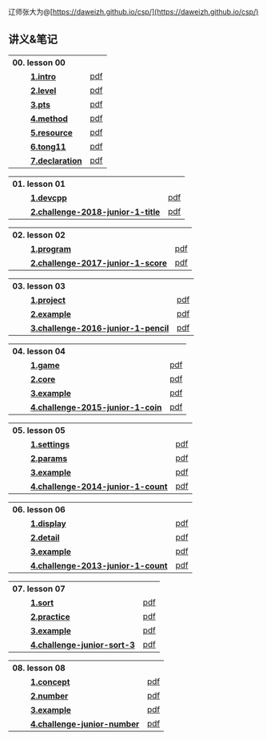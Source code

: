 辽师张大为@[https://daweizh.github.io/csp/](https://daweizh.github.io/csp/)

## 讲义&笔记

<table style="border:0px;width:100%;">
  <tr><th style="border:0px;text-align:left">00. lesson 00</th><td style="border:0px;"></td></tr>
  <tr><th style="border:0px;text-align:left">　　
        <a href='lesson00/1.intro.html'>1.intro</a></th>
      <td style="border:0px;text-align:right"><a href='lesson00/00.1.intro.pdf'>pdf</a></td>
  </tr>
  <tr><th style="border:0px;text-align:left">　　
        <a href='lesson00/2.level.html'>2.level</a></th>
      <td style="border:0px;text-align:right"><a href='lesson00/00.2.level.pdf'>pdf</a></td>
  </tr>
  <tr><th style="border:0px;text-align:left">　　
        <a href='lesson00/3.pts.html'>3.pts</a></th>
      <td style="border:0px;text-align:right"><a href='lesson00/00.3.pts.pdf'>pdf</a></td>
  </tr>
  <tr><th style="border:0px;text-align:left">　　
        <a href='lesson00/4.method.html'>4.method</a></th>
      <td style="border:0px;text-align:right"><a href='lesson00/00.4.method.pdf'>pdf</a></td>
  </tr>
  <tr><th style="border:0px;text-align:left">　　
        <a href='lesson00/5.resource.html'>5.resource</a></th>
      <td style="border:0px;text-align:right"><a href='lesson00/00.5.resource.pdf'>pdf</a></td>
  </tr>
  <tr><th style="border:0px;text-align:left">　　
        <a href='lesson00/6.tong11.html'>6.tong11</a></th>
      <td style="border:0px;text-align:right"><a href='lesson00/00.6.tong11.pdf'>pdf</a></td>
  </tr>
  <tr><th style="border:0px;text-align:left">　　
        <a href='lesson00/7.organ.html'>7.declaration</a></th>
      <td style="border:0px;text-align:right"><a href='lesson00/00.7.organ.pdf'>pdf</a></td>
  </tr>
</table>

<table style="border:0px;width:100%;">
  <tr><th style="border:0px;text-align:left">01. lesson 01</th><td style="border:0px;"></td></tr>
  <tr><th style="border:0px;text-align:left">　　
        <a href='lesson01/1.devcpp.html'>1.devcpp</a></th>
      <td style="border:0px;text-align:right"><a href='lesson01/01.1.devcpp.pdf'>pdf</a></td>
  </tr>
  <tr><th style="border:0px;text-align:left">　　
        <a href='lesson01/2.challenge.html'>2.challenge-2018-junior-1-title</a></th>
      <td style="border:0px;text-align:right"><a href='lesson01/01.2.challenge.pdf'>pdf</a></td>
  </tr>
</table>

<table style="border:0px;width:100%;">
  <tr><th style="border:0px;text-align:left">02. lesson 02</th><td style="border:0px;"></td></tr>
  <tr><th style="border:0px;text-align:left">　　
        <a href='lesson02/1.program.html'>1.program</a></th>
      <td style="border:0px;text-align:right"><a href='lesson02/02.1.program.pdf'>pdf</a></td>
  </tr>
  <tr><th style="border:0px;text-align:left">　　
        <a href='lesson02/2.challenge.html'>2.challenge-2017-junior-1-score</a></th>
      <td style="border:0px;text-align:right"><a href='lesson02/02.2.challenge.pdf'>pdf</a></td>
  </tr>
</table>

<table style="border:0px;width:100%;">
  <tr><th style="border:0px;text-align:left">03. lesson 03</th><td style="border:0px;"></td></tr>
  <tr><th style="border:0px;text-align:left">　　
        <a href='lesson03/1.project.html'>1.project</a></th>
      <td style="border:0px;text-align:right"><a href='lesson03/03.1.project.pdf'>pdf</a></td>
  </tr>
  <tr><th style="border:0px;text-align:left">　　
        <a href='lesson03/2.example.html'>2.example</a></th>
      <td style="border:0px;text-align:right"><a href='lesson03/03.2.example.pdf'>pdf</a></td>
  </tr>
  <tr><th style="border:0px;text-align:left">　　
        <a href='lesson03/3.challenge.html'>3.challenge-2016-junior-1-pencil</a></th>
      <td style="border:0px;text-align:right"><a href='lesson03/03.3.challenge.pdf'>pdf</a></td>
  </tr>
</table>

<table style="border:0px;width:100%;">
  <tr><th style="border:0px;text-align:left">04. lesson 04</th><td style="border:0px;"></td></tr>
  <tr><th style="border:0px;text-align:left">　　
        <a href='lesson04/1.game.html'>1.game</a></th>
      <td style="border:0px;text-align:right"><a href='lesson04/04.1.game.pdf'>pdf</a></td>
  </tr>
  <tr><th style="border:0px;text-align:left">　　
        <a href='lesson04/2.core.html'>2.core</a></th>
      <td style="border:0px;text-align:right"><a href='lesson04/04.2.core.pdf'>pdf</a></td>
  </tr>
  <tr><th style="border:0px;text-align:left">　　
        <a href='lesson04/3.example.html'>3.example</a></th>
      <td style="border:0px;text-align:right"><a href='lesson04/04.3.example.pdf'>pdf</a></td>
  </tr>
  <tr><th style="border:0px;text-align:left">　　
        <a href='lesson04/4.challenge.html'>4.challenge-2015-junior-1-coin</a></th>
      <td style="border:0px;text-align:right"><a href='lesson04/04.4.challenge.pdf'>pdf</a></td>
  </tr>
</table>

<table style="border:0px;width:100%;">
  <tr><th style="border:0px;text-align:left">05. lesson 05</th><td style="border:0px;"></td></tr>
  <tr><th style="border:0px;text-align:left">　　
        <a href='lesson05/1.settings.html'>1.settings</a></th>
      <td style="border:0px;text-align:right"><a href='lesson05/05.1.settings.pdf'>pdf</a></td>
  </tr>
  <tr><th style="border:0px;text-align:left">　　
        <a href='lesson05/2.params.html'>2.params</a></th>
      <td style="border:0px;text-align:right"><a href='lesson05/05.2.params.pdf'>pdf</a></td>
  </tr>
  <tr><th style="border:0px;text-align:left">　　
        <a href='lesson05/3.example.html'>3.example</a></th>
      <td style="border:0px;text-align:right"><a href='lesson05/05.3.example.pdf'>pdf</a></td>
  </tr>
  <tr><th style="border:0px;text-align:left">　　
        <a href='lesson05/4.challenge.html'>4.challenge-2014-junior-1-count</a></th>
      <td style="border:0px;text-align:right"><a href='lesson05/05.4.challenge.pdf'>pdf</a></td>
  </tr>
</table>

<table style="border:0px;width:100%;">
  <tr><th style="border:0px;text-align:left">06. lesson 06</th><td style="border:0px;"></td></tr>
  <tr><th style="border:0px;text-align:left">　　
        <a href='lesson06/1.display.html'>1.display</a></th>
      <td style="border:0px;text-align:right"><a href='lesson06/06.1.display.pdf'>pdf</a></td>
  </tr>
  <tr><th style="border:0px;text-align:left">　　
        <a href='lesson06/2.detail.html'>2.detail</a></th>
      <td style="border:0px;text-align:right"><a href='lesson06/06.2.detail.pdf'>pdf</a></td>
  </tr>
  <tr><th style="border:0px;text-align:left">　　
        <a href='lesson06/3.example.html'>3.example</a></th>
      <td style="border:0px;text-align:right"><a href='lesson06/06.3.example.pdf'>pdf</a></td>
  </tr>
  <tr><th style="border:0px;text-align:left">　　
        <a href='lesson06/4.challenge.html'>4.challenge-2013-junior-1-count</a></th>
      <td style="border:0px;text-align:right"><a href='lesson06/06.4.challenge.pdf'>pdf</a></td>
  </tr>
</table>


<table style="border:0px;width:100%;">
  <tr><th style="border:0px;text-align:left">07. lesson 07</th><td style="border:0px;"></td></tr>
  <tr><th style="border:0px;text-align:left">　　
        <a href='lesson07/1.sort.html'>1.sort</a></th>
      <td style="border:0px;text-align:right"><a href='lesson07/07.1.sort.pdf'>pdf</a></td>
  </tr>
  <tr><th style="border:0px;text-align:left">　　
        <a href='lesson07/2.practice.html'>2.practice</a></th>
      <td style="border:0px;text-align:right"><a href='lesson07/07.2.practice.pdf'>pdf</a></td>
  </tr>
  <tr><th style="border:0px;text-align:left">　　
        <a href='lesson07/3.example.html'>3.example</a></th>
      <td style="border:0px;text-align:right"><a href='lesson07/07.3.example.pdf'>pdf</a></td>
  </tr>
  <tr><th style="border:0px;text-align:left">　　
        <a href='lesson07/4.challenge.html'>4.challenge-junior-sort-3</a></th>
      <td style="border:0px;text-align:right"><a href='lesson07/07.4.challenge.pdf'>pdf</a></td>
  </tr>
</table>


<table style="border:0px;width:100%;">
  <tr><th style="border:0px;text-align:left">08. lesson 08</th><td style="border:0px;"></td></tr>
  <tr><th style="border:0px;text-align:left">　　
        <a href='lesson08/1.concept.html'>1.concept</a></th>
      <td style="border:0px;text-align:right"><a href='lesson08/08.1.concept.pdf'>pdf</a></td>
  </tr>
  <tr><th style="border:0px;text-align:left">　　
        <a href='lesson08/2.number.html'>2.number</a></th>
      <td style="border:0px;text-align:right"><a href='lesson08/08.2.number.pdf'>pdf</a></td>
  </tr>
  <tr><th style="border:0px;text-align:left">　　
        <a href='lesson08/3.example.html'>3.example</a></th>
      <td style="border:0px;text-align:right"><a href='lesson08/08.3.example.pdf'>pdf</a></td>
  </tr>
  <tr><th style="border:0px;text-align:left">　　
        <a href='lesson08/4.challenge.html'>4.challenge-junior-number</a></th>
      <td style="border:0px;text-align:right"><a href='lesson08/08.4.challenge.pdf'>pdf</a></td>
  </tr>
</table>
